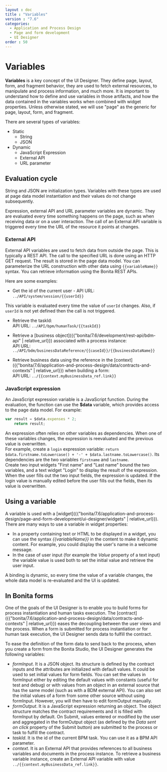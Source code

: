```yaml
---
layout : doc
title : "Variables"
version : "7.6"
categories:
  - Application and Process Design
  - Page and form development
  - UI Designer
order : 50
---
```

# Variables

**Variables** is a key concept of the UI Designer. They define page, layout, form, and fragment behavior, they are used to fetch external resources, to manipulate and process information, and much more. It is important to understand how to define and use variables in those artifacts, and how the data contained in the variables works when combined with widget properties. Unless otherwise stated, we will use "page" as the generic for page, layout, form, and fragment.

There are several types of variables:
* Static
  * String
  * JSON
* Dynamic
  * JavaScript Expression
  * External API
  * URL parameter

## Evaluation cycle

String and JSON are initialization types. Variables with these types are used at page data model instantiation and their values do not change subsequently. 

Expression, external API and URL parameter variables are dynamic. They are evaluated every time something happens on the page, such as when receiving data or on a user interaction. The call of an External API variable is triggered every time the URL of the resource it points at changes.

### External API

External API variables are used to fetch data from outside the page. This is typically a REST API. The call to the specified URL is done using an HTTP GET request. The result is stored in the page data model. You can parameterize the URL construction with other data using `{{variableName}}` syntax. You can retrieve information using the Bonita REST APIs. 

Here are some examples:

* Get the id of the current user - API URL:  
`../API/system/session/{{userId}}`

This variable is evaluated every time the value of `userId` changes. Also, if `userId` is not yet defined then the call is not triggered.

* Retrieve the taskId:  
API URL: `../API/bpm/humanTask/{{taskId}}`

* Retrieve a [business object]({{"bonita/7.6/development/rest-api/bdm-api" | relative_url}}) associated with a process instance:  
API URL: `../API/bdm/businessDataReference/{{caseId}}/{{businessDataName}}`

* Retrieve business data using the reference in the [context]({{"bonita/7.6/application-and-process-design/data/contracts-and-contexts" | relative_url}}) when building a form:  
API URL: `../{{context.myBusinessData_ref.link}}`

### JavaScript expression

An JavaScript expression variable is a JavaScript function. During the evaluation, the function can use the **$data** variable, which provides access to the page data model. For example:  
```javascript
var result = $data.expenses * 2;
    return result;
```

An expression often relies on other variables as dependencies. When one of these variables changes, the expression is reevaluated and the previous value is overwritten.   
For example, create a `login` expression variable: `return $data.firstname.toLowercase() + '-' + $data.lastname.toLowercase()`. Its dependencies are the two variables `firstname` and `lastname`.   
Create two input widgets "First name" and "Last name" bound the two variables, and a text widget "Login" to display the result of the expression. When the user fills out the two input fields, the expression is updated. If the login value is manually edited before the user fills out the fields, then its value is overwritten.

## Using a variable

A variable is used with a [widget]({{"bonita/7.6/application-and-process-design/page-and-form-development/ui-designer/widgets" | relative_url}}). There are many ways to use a variable in widget properties: 
* In a property containing text or HTML to be displayed in a widget, you can use the syntax _{{variableName}}_ in the content to make it dynamic content. For example, you could display the user's name in a welcome message. 
* In the case of user input (for example the _Value_ property of a text input) the variable value is used both to set the initial value and retrieve the user input.

A binding is dynamic, so every time the value of a variable changes, the whole data model is re-evaluated and the UI is updated.

## In Bonita forms

One of the goals of the UI Designer is to enable you to build forms for process instantiation and human tasks execution. The [contract]({{"bonita/7.6/application-and-process-design/data/contracts-and-contexts" | relative_url}}) eases the decoupling between the user views and the process. When a form is submitted for process instantiation or for human task execution, the UI Designer sends data to fulfill the contract.

To ease the definition of the form data to send back to the process, when you create a form from the Bonita Studio, the UI Designer generates the following variables:

* _formInput_. It is a JSON object. Its structure is defined by the contract inputs and the attributes are initialized with default values. It could be used to set initial values for form fields. You can set the values in formInput either by editing the default values with constants (useful for test and debug) or with values from an object in an external source that has the same model (such as with a BDM external API). You can also set the initial values of a form from some other source without using formInput. However, you will then have to edit formOutput manually.
* _formOutput_. It is a JavaScript expression returning an object. The object structure matches the contract requirements and it is filled with formInput by default. On Submit, values entered or modified by the user and aggregated in the formOutput object (as defined by the _Data sent on click_ property of the Submit button) are submitted to the process or task to fulfill the contract.
* _taskId_. It is the id of the current BPM task. You can use it as a BPM API parameter.
* _context_. It is an External API that provides references to all business variables and documents in the process instance. To retrieve a business variable instance, create an External API variable with value `../{{context.myBusinessData_ref.link}}`.
